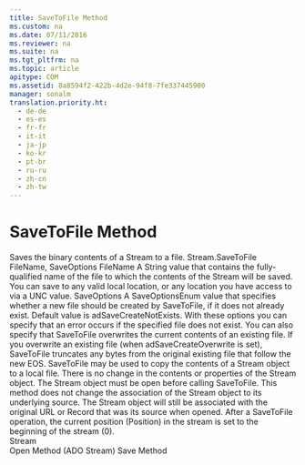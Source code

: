 ```yaml
---
title: SaveToFile Method
ms.custom: na
ms.date: 07/11/2016
ms.reviewer: na
ms.suite: na
ms.tgt_pltfrm: na
ms.topic: article
apitype: COM
ms.assetid: 8a8594f2-422b-4d2e-94f8-7fe337445900
manager: sonalm
translation.priority.ht: 
  - de-de
  - es-es
  - fr-fr
  - it-it
  - ja-jp
  - ko-kr
  - pt-br
  - ru-ru
  - zh-cn
  - zh-tw
---
```

# SaveToFile Method
<?xml version="1.0" encoding="utf-8"?>
<developerReferenceWithSyntaxDocument xmlns="http://ddue.schemas.microsoft.com/authoring/2003/5" xmlns:xlink="http://www.w3.org/1999/xlink" xmlns:xsi="http://www.w3.org/2001/XMLSchema-instance" xsi:schemaLocation="http://ddue.schemas.microsoft.com/authoring/2003/5 http://dduestorage.blob.core.windows.net/ddueschema/developer.xsd">
  <introduction>
    <para>Saves the binary contents of a <legacyLink xlink:href="0514531f-009d-4519-abc3-d727014a39f1">Stream</legacyLink> to a file.</para>
  </introduction>
  <syntaxSection>
    <legacySyntax>
<parameterReference>Stream</parameterReference><legacyBold>.SaveToFile</legacyBold> <parameterReference>FileName</parameterReference><legacyBold>,</legacyBold> <parameterReference>SaveOptions</parameterReference></legacySyntax>
  </syntaxSection>
  <parameters>
    <content>
      <definitionTable>
        <definedTerm> <legacyItalic>FileName</legacyItalic> </definedTerm>
        <definition>
          <para>A <legacyBold>String</legacyBold> value that contains the fully-qualified name of the file to which the contents of the <legacyBold>Stream</legacyBold> will be saved. You can save to any valid local location, or any location you have access to via a UNC value.</para>
        </definition>
        <definedTerm> <legacyItalic>SaveOptions</legacyItalic> </definedTerm>
        <definition>
          <para>A <legacyLink xlink:href="59339100-6e29-48d1-aea3-6873796d186b">SaveOptionsEnum</legacyLink> value that specifies whether a new file should be created by <legacyBold>SaveToFile</legacyBold>, if it does not already exist. Default value is <legacyBold>adSaveCreateNotExists</legacyBold>. With these options you can specify that an error occurs if the specified file does not exist. You can also specify that <legacyBold>SaveToFile</legacyBold> overwrites the current contents of an existing file.</para>
        </definition>
      </definitionTable>
      <alert class="note">
        <para>If you overwrite an existing file (when <legacyBold>adSaveCreateOverwrite</legacyBold> is set), <legacyBold>SaveToFile</legacyBold> truncates any bytes from the original existing file that follow the new <legacyLink xlink:href="57e08c5f-f3ed-4ecd-8c66-50b83b1031d1">EOS</legacyLink>.</para>
      </alert>
    </content>
  </parameters>
  <languageReferenceRemarks>
    <content>
      <para>
        <legacyBold>SaveToFile</legacyBold> may be used to copy the contents of a <legacyBold>Stream </legacyBold>object to a local file. There is no change in the contents or properties of the <legacyBold>Stream</legacyBold> object. The <legacyBold>Stream</legacyBold> object must be open before calling <legacyBold>SaveToFile</legacyBold>.</para>
      <para>This method does not change the association of the <legacyBold>Stream</legacyBold> object to its underlying source. The <legacyBold>Stream</legacyBold> object will still be associated with the original URL or <legacyBold>Record</legacyBold> that was its source when opened.</para>
      <para>After a <legacyBold>SaveToFile</legacyBold> operation, the current position (<legacyLink xlink:href="daa8319a-49aa-4c1c-9af6-0b01e9ab2f9d">Position</legacyLink>) in the stream is set to the beginning of the stream (0).</para>
    </content>
  </languageReferenceRemarks>
  <section>
    <title>Applies To</title>
    <content>
      <para>
        <link xlink:href="0514531f-009d-4519-abc3-d727014a39f1">Stream</link>
      </para>
    </content>
  </section>
  <relatedTopics>
<link xlink:href="d26f48fb-904e-4932-a245-3b4332ca1600">Open Method (ADO Stream)</link>
<link xlink:href="ed3d9678-5c28-4e61-8bb3-7dfb66d99cf5">Save Method</link>
</relatedTopics>
</developerReferenceWithSyntaxDocument>